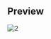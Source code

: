 ## Preview
![2](https://user-images.githubusercontent.com/91494874/183674731-53b22656-ed8b-4b1a-adb6-db423c9235d0.png)
